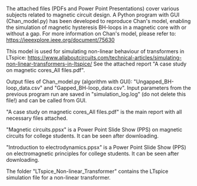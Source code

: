 The attached files (PDFs and Power Point Presentations) cover various subjects related to magnetic circuit design. A Python program with GUI (Chan_model.py) has been developed to reproduce Chan's model, enabling the simulation of magnetic hysteresis BH-loops in a magnetic core with or without a gap. For more information on Chan's model, please refer to: https://ieeexplore.ieee.org/document/75630

This model is used for simulating non-linear behaviour of transformers in LTspice: https://www.allaboutcircuits.com/technical-articles/simulating-non-linear-transformers-in-ltspice/ See the attached report "A case study on magnetic cores_All files.pdf".

Output files of Chan_model.py (algorithm with GUI): "Ungapped_BH-loop_data.csv" and "Gapped_BH-loop_data.csv". Input parameters from the previous program run are saved in "simulation_log.log" (do not delete this file!) and can be called from GUI.

"A case study on magnetic cores_All files.pdf" is the main report with all necessary files attached.

"Magnetic circuits.ppsx" is a Power Point Slide Show (PPS) on magnetic circuits for college students. It can be seen after downloading.

"Introduction to electrodynamics.ppsx" is a Power Point Slide Show (PPS) on electromagnetic principles for college students. It can be seen after downloading.

The folder "LTspice_Non-linear_Transformer" contains the LTspice simulation file for a non-linear transformer. 
